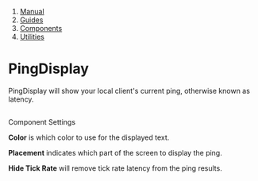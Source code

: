 1.  [Manual](/docs/manual)
3.  [Guides](/docs/manual/guides)
5.  [Components](/docs/manual/guides/components)
7.  [Utilities](/docs/manual/guides/components/utilities)

# PingDisplay

PingDisplay will show your local client's current ping, otherwise known as latency.

## 


Component Settings

**Color** is which color to use for the displayed text.

**Placement** indicates which part of the screen to display the ping.

**Hide Tick Rate** will remove tick rate latency from the ping results.